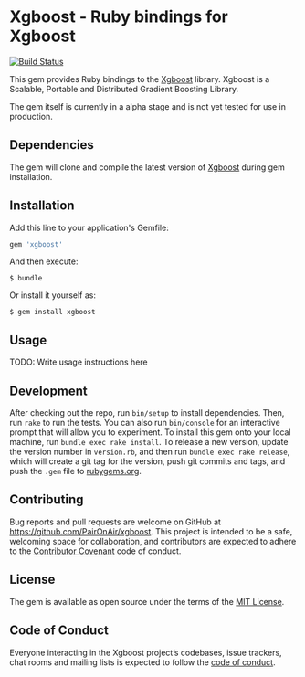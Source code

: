 # Xgboost - Ruby bindings for Xgboost

[![Build Status](https://travis-ci.org/PairOnAir/xgboost-ruby.svg?branch=master)](https://travis-ci.org/PairOnAir/xgboost-ruby)

This gem provides Ruby bindings to the [Xgboost](https://github.com/dmlc/xgboost) library. Xgboost
is a Scalable, Portable and Distributed Gradient Boosting Library.

The gem itself is currently in a alpha stage and is not yet tested for use in production.

## Dependencies

The gem will clone and compile the latest version of [Xgboost](https://github.com/dmlc/xgboost) during gem installation.

## Installation

Add this line to your application's Gemfile:

```ruby
gem 'xgboost'
```

And then execute:

    $ bundle

Or install it yourself as:

    $ gem install xgboost

## Usage

TODO: Write usage instructions here

## Development

After checking out the repo, run `bin/setup` to install dependencies. Then, run `rake` to run
the tests. You can also run `bin/console` for an interactive prompt that will allow you to
experiment. To install this gem onto your local machine, run `bundle exec rake install`. To release
a new version, update the version number in `version.rb`, and then run `bundle exec rake release`,
which will create a git tag for the version, push git commits and tags, and push the `.gem` file to
[rubygems.org](https://rubygems.org).


## Contributing

Bug reports and pull requests are welcome on GitHub at https://github.com/PairOnAir/xgboost. This
project is intended to be a safe, welcoming space for collaboration, and contributors are expected
to adhere to the [Contributor Covenant](http://contributor-covenant.org) code of conduct.

## License

The gem is available as open source under the terms of the [MIT License](http://opensource.org/licenses/MIT).

## Code of Conduct

Everyone interacting in the Xgboost project’s codebases, issue trackers, chat rooms and mailing
lists is expected to follow the [code of conduct](https://github.com/PairOnAir/xgboost/blob/master/CODE_OF_CONDUCT.md).
